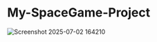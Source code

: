 # My-SpaceGame-Project
![Screenshot 2025-07-02 164210](https://github.com/user-attachments/assets/80d69fbc-df56-4452-90b8-39980145759c)
